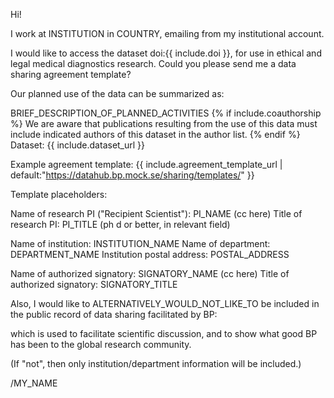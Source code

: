 Hi!

I work at INSTITUTION in COUNTRY, emailing from my institutional account.

I would like to access the dataset doi:{{ include.doi }}, for use in ethical and legal medical diagnostics research. Could you please send me a data sharing agreement template?

Our planned use of the data can be summarized as:

BRIEF_DESCRIPTION_OF_PLANNED_ACTIVITIES
{% if include.coauthorship %}
We are aware that publications resulting from the use of this data must include indicated authors of this dataset in the author list.
{% endif %}
Dataset: {{ include.dataset_url }}

Example agreement template: {{ include.agreement_template_url | default:"https://datahub.bp.mock.se/sharing/templates/" }}

Template placeholders:

Name of research PI ("Recipient Scientist"): PI_NAME (cc here)
Title of research PI: PI_TITLE (ph d or better, in relevant field)

Name of institution: INSTITUTION_NAME
Name of department: DEPARTMENT_NAME
Institution postal address: POSTAL_ADDRESS

Name of authorized signatory: SIGNATORY_NAME (cc here)
Title of authorized signatory: SIGNATORY_TITLE

Also, I would like to ALTERNATIVELY_WOULD_NOT_LIKE_TO be included in the public record of data sharing facilitated by BP:


which is used to facilitate scientific discussion, and to show what good BP has been to the global research community.

(If "not", then only institution/department information will be included.)

/MY_NAME
